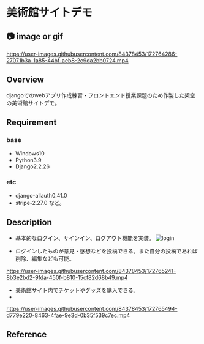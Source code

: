 # 美術館サイトデモ

## 📷 image or gif

https://user-images.githubusercontent.com/84378453/172764286-27071b3a-1a85-44bf-aeb8-2c9da2bb0724.mp4



## Overview
djangoでのwebアプリ作成練習・フロントエンド授業課題のため作製した架空の美術館サイトデモ。

## Requirement
### base
- Windows10
- Python3.9
- Django2.2.26
### etc
- django-allauth0.41.0
- stripe-2.27.0
など。

## Description
- 基本的なログイン、サインイン、ログアウト機能を実装。
![login](https://user-images.githubusercontent.com/84378453/172764794-d04ead4b-a4ef-43b2-92b7-dd8d30268bd0.png)

- ログインしたものが意見・感想などを投稿できる。また自分の投稿であれば削除、編集なども可能。

https://user-images.githubusercontent.com/84378453/172765241-8b3e2bd2-9fda-450f-b810-15cf82d68b49.mp4

- 美術館サイト内でチケットやグッズを購入できる。
- 
https://user-images.githubusercontent.com/84378453/172765494-d779e220-8463-4fae-9e3d-0b35f539c7ec.mp4

## Reference
